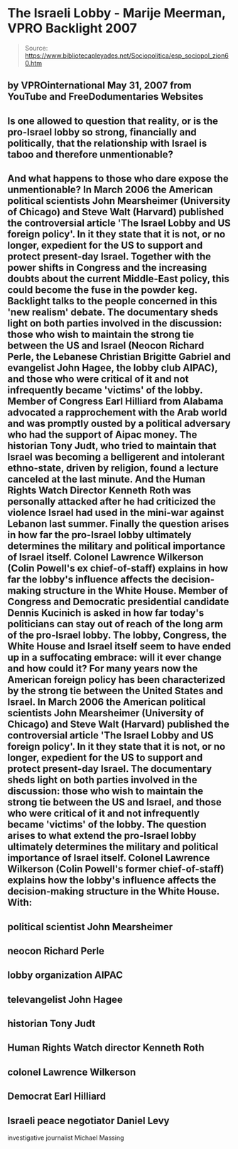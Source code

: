 # The Israeli Lobby - Marije Meerman, VPRO Backlight 2007

> Source: https://www.bibliotecapleyades.net/Sociopolitica/esp_sociopol_zion60.htm

by
VPROinternational
May 31,
2007
from
YouTube
and
FreeDodumentaries Websites
-
Is one allowed to question that reality, or is the pro-Israel lobby so
strong, financially and politically, that the relationship with Israel is
taboo and therefore unmentionable?
-
And what happens to those who dare expose
the unmentionable?
In March 2006 the American political scientists
John Mearsheimer (University of Chicago) and Steve Walt (Harvard) published the
controversial article 'The Israel Lobby and US foreign policy'.
In it they
state that it is not, or no longer, expedient for the US to support and
protect present-day Israel. Together with the power shifts in Congress and
the increasing doubts about the current Middle-East policy, this could
become the fuse in the powder keg.
Backlight talks to the people concerned
in this 'new realism' debate. The documentary sheds light on both parties
involved in the discussion: those who wish to maintain the strong tie
between the US and Israel (Neocon Richard Perle, the Lebanese Christian
Brigitte Gabriel and evangelist John Hagee, the lobby club
AIPAC), and those
who were critical of it and not infrequently became 'victims' of the lobby.
Member of Congress Earl Hilliard from Alabama advocated a rapprochement with
the Arab world and was promptly ousted by a political adversary who had the
support of Aipac money.
The historian Tony Judt, who tried to maintain that Israel was becoming a
belligerent and intolerant ethno-state, driven by religion, found a lecture
canceled at the last minute.
And the Human Rights Watch Director Kenneth
Roth was personally attacked after he had criticized the violence Israel had
used in the mini-war against Lebanon last summer.
Finally the question
arises in how far the pro-Israel lobby ultimately determines the military
and political importance of Israel itself.
Colonel Lawrence Wilkerson (Colin
Powell's ex chief-of-staff) explains in how far the lobby's influence
affects the decision-making structure in the White House. Member of Congress
and Democratic presidential candidate Dennis Kucinich is asked in how far
today's politicians can stay out of reach of the long arm of the pro-Israel
lobby.
The lobby, Congress, the White House and Israel itself seem to have
ended up in a suffocating embrace: will it ever change and how could it?
For many years now the American foreign policy has been characterized by the
strong tie between the United States and Israel.
In
March 2006 the American political scientists John Mearsheimer (University of
Chicago) and Steve Walt (Harvard) published the controversial article 'The
Israel Lobby and US foreign policy'.
In it they state that it is not, or no
longer, expedient for the US to support and protect present-day Israel. The
documentary sheds light on both parties involved in the discussion: those
who wish to maintain the strong tie between the US and Israel, and those who
were critical of it and not infrequently became 'victims' of the lobby.
The
question arises to what extend the pro-Israel lobby ultimately determines
the military and political importance of Israel itself. Colonel Lawrence
Wilkerson (Colin Powell's former chief-of-staff) explains how the lobby's
influence affects the decision-making structure in the White House.
With:
-
political scientist John Mearsheimer
-
neocon Richard Perle
-
lobby
organization AIPAC
-
televangelist John Hagee
-
historian Tony Judt
-
Human
Rights Watch director Kenneth Roth
-
colonel Lawrence Wilkerson
-
Democrat
Earl Hilliard
-
Israeli peace negotiator Daniel Levy
-
investigative
journalist Michael Massing
